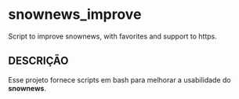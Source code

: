 # snownews_improve
Script to improve snownews, with favorites and support to https.

## DESCRIÇÃO
Esse projeto fornece scripts em bash para melhorar a usabilidade do __snownews__.
